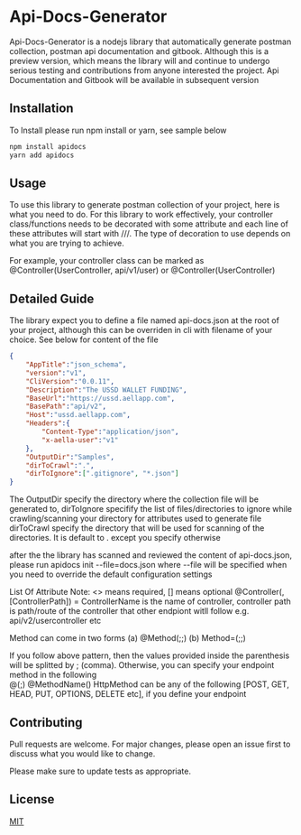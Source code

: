 # Api-Docs-Generator

Api-Docs-Generator is a nodejs library that automatically generate postman collection, postman api documentation and gitbook.
Although this is a preview version, which means the library will and continue to undergo serious testing and contributions from anyone interested the project. Api Documentation and Gitbook will be available in subsequent version

## Installation

To Install please run npm install or yarn, see sample below

```bash
npm install apidocs
yarn add apidocs
```

## Usage
To use this library to generate postman collection of your project, here is what you need to do.
For this library to work effectively, your controller class/functions needs to be decorated with some attribute and  each line of these attributes will start with ///.
The type of decoration to use depends on what you are trying to achieve.

For example, your controller class can be marked as @Controller(UserController, api/v1/user) or @Controller(UserController)


## Detailed Guide
The library expect you to define a file named api-docs.json at the root of your project, although this can be overriden in cli with filename of your choice. See below for content of the file

```apidocs.json
{
    "AppTitle":"json_schema",
    "version":"v1",
    "CliVersion":"0.0.11",
    "Description":"The USSD WALLET FUNDING",
    "BaseUrl":"https://ussd.aellapp.com",
    "BasePath":"api/v2",
    "Host":"ussd.aellapp.com",
    "Headers":{
        "Content-Type":"application/json",
        "x-aella-user":"v1"
    },
    "OutputDir":"Samples",
    "dirToCrawl":".",
    "dirToIgnore":[".gitignore", "*.json"]
}
```
The OutputDir specify the directory where the collection file will be generated to,
dirToIgnore specifify the list of files/directories to ignore while crawling/scanning your directory for attributes used to generate file
dirToCrawl specify the directory that will be used for scanning of the directories. It is default to . except you specify otherwise

after the the library has scanned and reviewed the content of api-docs.json, please run
apidocs init --file=docs.json where --file will be specified when you need to override the default configuration settings

List Of Attribute
Note: <>  means required, [] means optional
@Controller(<ControllerName>, [ControllerPath]) = ControllerName is the name of controller, controller path is path/route of the controller that other endpiont witll follow e.g. api/v2/usercontroller etc

Method can come in two forms
(a) @Method(<MethodName>;<HttpMethod>;<EndpointPath>)
(b) Method=(<MethodName>;<HttpMethod>;<EndpointPath>) <br />

If you follow above pattern, then the values provided inside the parenthesis will be splitted by ; (comma). Otherwise, you can specify your endpoint method in the following <br />
@<Httpmethod>(<RequestName>;<EndpointPath>)
@MethodName(<Requestname>)
HttpMethod can be any of the following [POST, GET, HEAD, PUT, OPTIONS, DELETE etc], if you define your endpoint 
## Contributing
Pull requests are welcome. For major changes, please open an issue first to discuss what you would like to change.

Please make sure to update tests as appropriate.

## License
[MIT](https://choosealicense.com/licenses/mit/)